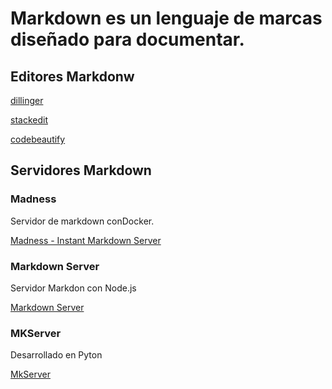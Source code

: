 # Markdown es un lenguaje de marcas diseñado para documentar.

## Editores Markdonw

[dillinger](https://dillinger.io/)

[stackedit](https://stackedit.io/app#)

[codebeautify](https://codebeautify.org/markdown-viewer)

## Servidores Markdown


### Madness

Servidor de markdown conDocker.

[Madness - Instant Markdown Server](https://madness.dannyb.co/)

### Markdown Server

Servidor Markdon con Node.js

[Markdown Server](https://github.com/superzadeh/MarkdownServer)

### MKServer 

Desarrollado en Pyton

[MkServer](https://www.mkdocs.org/)
